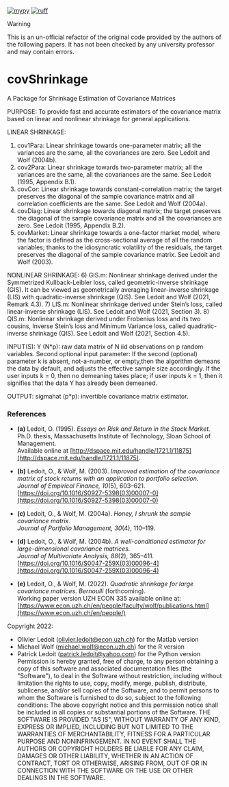 [![mypy](https://github.com/Dr4k3z/covShrinkage/actions/workflows/mypy.yml/badge.svg)](https://github.com/Dr4k3z/covShrinkage/actions/workflows/mypy.yml) [![ruff](https://github.com/Dr4k3z/covShrinkage/actions/workflows/ruff.yml/badge.svg)](https://github.com/Dr4k3z/covShrinkage/actions/workflows/ruff.yml)

> [!WARNING]
> This is an un-official refactor of the original code provided by the authors of the following papers. It has not been checked by any university professor and may contain errors.

# covShrinkage
A Package for Shrinkage Estimation of Covariance Matrices

PURPOSE: To provide fast and accurate estimators of the covariance matrix based on linear and nonlinear shrinkage for general applications. 

LINEAR SHRINKAGE:
1) cov1Para: Linear shrinkage towards one-parameter matrix; all the variances are the same, all the covariances are zero. See Ledoit and Wolf (2004b).
2) cov2Para: Linear shrinkage towards two-parameter matrix; all the variances are the same, all the covariances are the same. See Ledoit (1995, Appendix B.1).
3) covCor: Linear shrinkage towards constant-correlation matrix; the target preserves the diagonal of the sample covariance matrix and all correlation coefficients are the same. See Ledoit and Wolf (2004a).
4) covDiag: Linear shrinkage towards diagonal matrix; the target preserves the diagonal of the sample covariance matrix and all the covariances are zero. See Ledoit (1995, Appendix B.2).
5) covMarket: Linear shrinkage towards a one-factor market model, where the factor is defined as the cross-sectional average of all the random variables; thanks to the idiosyncratic volatility of the residuals, the target preserves the diagonal of the sample covariance matrix. See Ledoit and Wolf (2003).

NONLINEAR SHRINKAGE:
6) GIS.m: Nonlinear shrinkage derived under the Symmetrized Kullback-Leibler loss, called geometric-inverse shrinkage (GIS). It can be viewed as geometrically averaging linear-inverse shrinkage (LIS) with quadratic-inverse shrinkage (QIS). See Ledoit and Wolf (2021, Remark 4.3).
7) LIS.m: Nonlinear shrinkage derived under Stein’s loss, called linear-inverse shrinkage (LIS). See Ledoit and Wolf (2021, Section 3).
8) QIS.m: Nonlinear shrinkage derived under Frobenius loss and its two cousins, Inverse Stein’s loss and Minimum Variance loss, called quadratic-inverse shrinkage (QIS). See Ledoit and Wolf (2021, Section 4.5). 

INPUT(S): Y (N*p): raw data matrix of N iid observations on p random variables.
Second optional input parameter: If the second (optional) parameter k is absent, not-a-number, or empty,then the algorithm demeans the data by default, and adjusts the effective sample size accordingly. If the user inputs k = 0, then no demeaning takes place; if user inputs k = 1, then it signifies that the data Y has already been demeaned. 

OUTPUT: sigmahat (p*p): invertible covariance matrix estimator.

### References

- **(a)** Ledoit, O. (1995). *Essays on Risk and Return in the Stock Market.* Ph.D. thesis, Massachusetts Institute of Technology, Sloan School of Management.  
  Available online at [http://dspace.mit.edu/handle/1721.1/11875](http://dspace.mit.edu/handle/1721.1/11875).

- **(b)** Ledoit, O., & Wolf, M. (2003). *Improved estimation of the covariance matrix of stock returns with an application to portfolio selection.*  
  *Journal of Empirical Finance, 10*(5), 603–621.  
  [https://doi.org/10.1016/S0927-5398(03)00007-0](https://doi.org/10.1016/S0927-5398(03)00007-0)

- **(c)** Ledoit, O., & Wolf, M. (2004a). *Honey, I shrunk the sample covariance matrix.*  
  *Journal of Portfolio Management, 30*(4), 110–119.

- **(d)** Ledoit, O., & Wolf, M. (2004b). *A well-conditioned estimator for large-dimensional covariance matrices.*  
  *Journal of Multivariate Analysis, 88*(2), 365–411.  
  [https://doi.org/10.1016/S0047-259X(03)00096-4](https://doi.org/10.1016/S0047-259X(03)00096-4)

- **(e)** Ledoit, O., & Wolf, M. (2022). *Quadratic shrinkage for large covariance matrices.* *Bernoulli* (forthcoming).  
  Working paper version UZH ECON 335 available online at:  
  [https://www.econ.uzh.ch/en/people/faculty/wolf/publications.html](https://www.econ.uzh.ch/en/people/)


Copyright 2022:
- Olivier Ledoit (olivier.ledoit@econ.uzh.ch) for the Matlab version
- Michael Wolf  (michael.wolf@econ.uzh.ch) for the R version
- Patrick Ledoit (patrick.ledoit@yahoo.com) for the Python version
Permission is hereby granted, free of charge, to any person obtaining a copy of this software and associated documentation files (the "Software"), to deal in the Software without restriction, including without limitation the rights to use, copy, modify, merge, publish, distribute, sublicense, and/or sell copies of the Software, and to permit persons to whom the Software is furnished to do so, subject to the following conditions:
The above copyright notice and this permission notice shall be included in all copies or substantial portions of the Software.
THE SOFTWARE IS PROVIDED "AS IS", WITHOUT WARRANTY OF ANY KIND, EXPRESS OR IMPLIED, INCLUDING BUT NOT LIMITED TO THE WARRANTIES OF MERCHANTABILITY, FITNESS FOR A PARTICULAR PURPOSE AND NONINFRINGEMENT. IN NO EVENT SHALL THE AUTHORS OR COPYRIGHT HOLDERS BE LIABLE FOR ANY CLAIM, DAMAGES OR OTHER LIABILITY, WHETHER IN AN ACTION OF CONTRACT, TORT OR OTHERWISE, ARISING FROM, OUT OF OR IN CONNECTION WITH THE SOFTWARE OR THE USE OR OTHER DEALINGS IN THE SOFTWARE.
